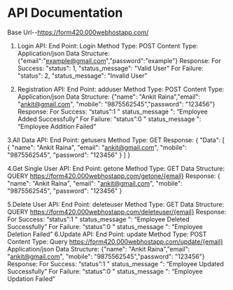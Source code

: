 # API Documentation

Base Url--https://form420.000webhostapp.com/


1. Login API:
End Point:
Login
Method Type:
POST
Content Type:
Application/json
Data Structure:
{"email":"example@gmail.com","password":"example"}
Response:
For Success:
"status": 1,
"status_message": "Valid User"
For Failure:
"status": 2,
"status_message": "Invalid User"


2. Registration API:
End Point:
adduser
Method Type:
POST
Content Type:
Application/json
Data Structure:
{"name": "Ankit Raina","email": "ankit@gmail.com",
"mobile": "9875562545","password": "123456"}
Response:
For Success:
“status”:1
" status_message ": “Employee Added Successfully”
For Failure:
“status”:0
" status_message ": “Employee Addition Failed”


3.All Data API:
End Point:
getusers
Method Type:
GET
Response:
{
"Data": [
{
"name": "Ankit Raina",
"email": "ankit@gmail.com",
"mobile": "9875562545",
"password": "123456"
}
]
}


4.Get Single User API:
End Point:
getone
Method Type:
GET
Data Structure:
QUERY
https://form420.000webhostapp.com/getone/{email}
Response:
{
"name": "Ankit Raina",
"email": "ankit@gmail.com",
"mobile": "9875562545",
"password": "123456"
}


5.Delete User API:
End Point:
deleteuser
Method Type:
GET
Data Structure:
QUERY
https://form420.000webhostapp.com/deleteuser/{email}
Response:
For Success:
“status”:1
" status_message ": “Employee Deleted Successfully”
For Failure:
“status”:0
" status_message ": “Employee Deletion Failed”
6.Update API:
End Point:
update
Method Type:
POST
Content Type:
Query
https://form420.000webhostapp.com/update/{email}
Application/json
Data Structure:
{"name": "Ankit Raina","email": "ankit@gmail.com",
"mobile": "9875562545","password": "123456"}
Response:
For Success:
“status”:1
" status_message ": “Employee Updated Successfully”
For Failure:
“status”:0
" status_message ": “Employee Updation Failed”
